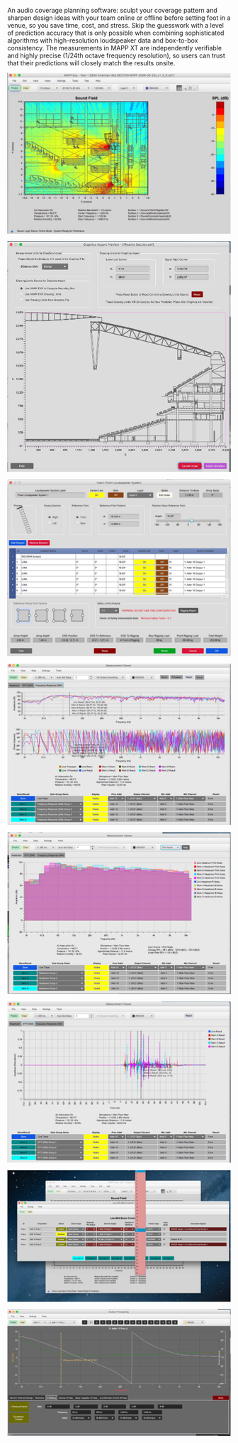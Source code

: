 An audio coverage planning software: sculpt your coverage pattern and sharpen design ideas with your team online or offline before setting foot in a venue, so you save time, cost, and stress.
Skip the guesswork with a level of prediction accuracy that is only possible when combining sophisticated algorithms with high-resolution loudspeaker data and box-to-box consistency.
The measurements in MAPP XT are independently verifiable and highly precise (1/24th octave frequency resolution), so users can trust that their predictions will closely match the results onsite.


![Screen 1](screen1.jpg)

![Screen 2](screen2.jpg)

![Screen 3](screen3.jpg)

![Screen 4](screen4.jpg)

![Screen 5](screen5.jpg)

![Screen 6](screen6.jpg)

![Screen 7](screen7.jpg)

![Screen 8](screen8.jpg)